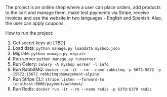 The project is an online shop where a user can place orders, add products to the cart and manage them, make test 
payments via Stripe, receive invoices and use the website in two languages - English and Spanish. Also, the user 
can apply coupons.

How to run the project:
1. Get secret keys at: [TBD]
2. Load data: `python manage.py loaddata myshop.json`
3. Migrate: `python manage.py migrate`
4. Run server:`python manage.py runserver`
5. Run Celery: `celery -A myshop worker -l info`
6. Run RabbitMQ: `docker run -it --rm --name rabbitmq -p 5672:5672 -p 15672:15672 rabbitmq:management-alpine`
7. Run Stripe CLI: `stripe listen --forward-to localhost:8000/payment/webhook/`
8. Run Redis: `docker run -it --rm --name redis -p 6379:6379 redis`
